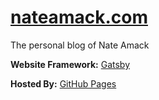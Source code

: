 # [nateamack.com](https://nateamack.com)

The personal blog of Nate Amack

**Website Framework:** [Gatsby](https://www.gatsbyjs.org/)

**Hosted By:** [GitHub Pages](https://pages.github.com/)
